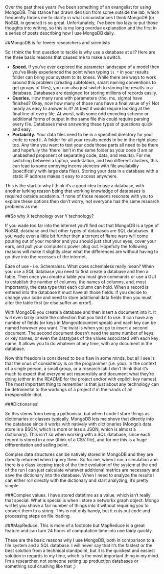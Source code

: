 <!-- 
.. title: MongoDB is for researchers
.. slug: mongodb-is-for-researchers
.. date: 2015-03-31 13:49:20 UTC-05:00
.. tags: 
.. category: 
.. link: 
.. description: 
.. type: text
-->

Over the past three years I’ve been something of an evangelist for using MongoDB. This stance has
drawn derision from some outside the lab, which frequently forces me to clarify in what
circumstances I think MongoDB (or NoSQL in general) is so great. Unfortunately, I’ve been too lazy
to put those thoughts into writing, so this is my long overdue explanation and the first in a series
of posts describing how I use MongoDB daily.

<!-- TEASER_END -->

##MongoDB is for <strike>lovers</strike> researchers and scientists

So I think the first question to tackle is why use a database at all? Here are the three basic
reasons that caused me to make a switch.

* **Speed.** If you’ve ever explored the parameter landscape of a model then you’ve likely
experienced the point when typing `ls *` in your results folder can bring your system to its knees.
While there are ways to work around this problem (creating subfolders, smart naming conventions to
get groups of files), you can also just switch to storing the results in a database. Databases are
designed for storing millions of records easily.
* **Queries.** How many runs with parameters (rho, mu, sigma) have finished? Okay, now how many
of those runs have a final value of y? Not nearly as easy to answer is it? At best it would require
looking at the final line of every file. At worst, with some odd encoding scheme or additional forms
of output in the same file this could require parsing every file. Databases make answering these
types of questions quick and easy.
* **Portability.** Your data files need to be in a specified directory for your code to read
it. A folder for all your results needs to be in the right place too. Any time you want to test your
code those parts all need to be there and hopefully the ‘there’ isn’t in the same folder as your
code (I am an unabashed proponent of separating code, data, and results). For me, switching between
a laptop, workstation, and two different clusters, this can lead to some annoying inconsistencies
with file availability (specifically with large data files). Storing your data in a database with a
static IP address makes it easy to access anywhere.

This is the start to why I think it’s a good idea to use a database, with another lurking reason
being that working knowledge of databases is required outside academia. If none of those reasons
resonate with you to explore these options then don’t worry, not everyone has the same research
problems as me.

##So why X technology over Y technology?

If you wade too far into the internet you’ll find out that MongoDB is a type of NoSQL database and
that other types of databases are SQL databases. If you wade even a little bit further then a
torrent of flame wars will come pouring out of your monitor and you should just shut your eyes,
cover your ears, and pull your computer’s power plug out. Hopefully the following reasons will make
it slightly clear what the differences are without having to go dive into the recesses of the
internet. 

Ease of use - i.e. Schemaless. What does schemaless really mean?
When you use a SQL database you need to first create a database and then a table. Then once you
create a table you must give commands or use a GUI to establish the number of columns, the names of
columns, and, most importantly, the data type that each column can hold. When a record is entered
into the database it must have all those fields. If you decide to change your code and need to store
additional data fields then you must alter the table first (or else suffer an error!).

With MongoDB you create a database and then insert a document into it. It will even lazily create
the collection that you told it to use. It can have any number of fields (or keys in Mongo/document
speak) and each key can be named however you want. The twist is when you go to insert a second
document. The second document doesn’t need the same number of keys, or key names, or even the
datatypes of the values associated with each key name. It allows you to do whatever at any time,
with any document in the database.

Now this freedom is considered to be a flaw in some minds, but all I see is that the onus of
consistency is on the programmer (i.e. you). In the context of a single person, a small group, or a
research lab I don’t think that it’s much to expect that everyone act responsibly and document what
they’re doing (either in the README for the project and/or with explicit key names). The most
important thing to remember is that just about any technology can be detrimental to the workings of
a project if in the hands of an irresponsible idiot.

###Dictionaries!

So this stems from being a pythonista, but when  I code I store things as dictionaries or classes
typically. MongoDB lets me shove that directly into the database since it works with natively with
dictionaries (Mongo’s data store is a BSON, which is more or less a JSON, which is almost a
dictionary). This isn’t so when working with a SQL database, since each record is stored in a row
(think of a CSV file), and for me this is a huge differentiation and selling point. 

Complex data structures can be natively stored in MongoDB and they are directly returned when I
query them.  So for me, when I run a simulation and there is a class keeping track of the time
evolution of the system at the end of the run I can just calculate whatever additional metrics are
necessary and save the dictionary into the database. When I need to analyze the results I can either
roll directly with the dictionary and start analyzing, it’s pretty simple.

###Complex values.
I have stored datetime as a value, which isn’t really that special. What is special is when I store
a networkx graph object. Mongo will let you shove a fair number of things into it without requiring
you to convert them to a string. This is not only handy, but it cuts out code and processing steps
on file loading.

###MapReduce.
This is more of a footnote but MapReduce is a great feature and can turn 24 hours of computation
time into one fairly quickly. 

These are the basic reasons why I use MongoDB, both in comparison to a file system and a SQL
database. I will never say that it’s the fastest or the best solution from a technical standpoint,
but it is the quickest and easiest solution in regards to my time, which is the most important thing
in my mind. I’m a researcher, not someone setting up production databases or something soul crushing
like that ;)

